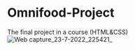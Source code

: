 # Omnifood-Project
The final project in a course (HTML&amp;CSS)
![Web capture_23-7-2022_225421_](https://user-images.githubusercontent.com/103155105/180622653-cddad692-d438-4092-b4ef-f3a3baa9ff67.jpeg)
